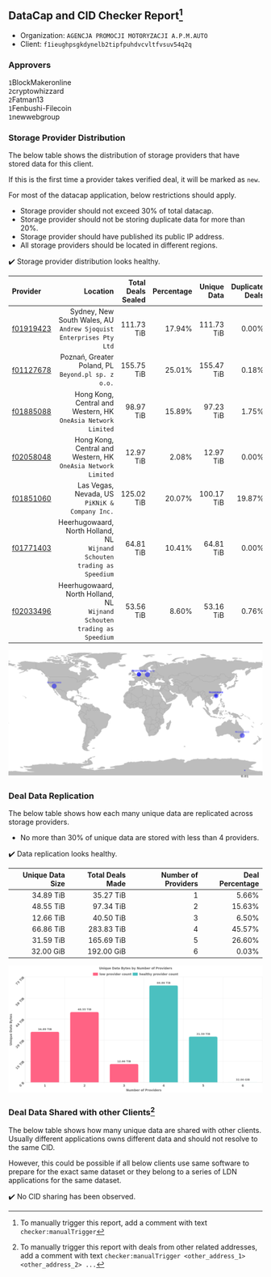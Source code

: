 ## DataCap and CID Checker Report[^1]
 - Organization: `AGENCJA PROMOCJI MOTORYZACJI A.P.M.AUTO`
 - Client: `f1ieughpsgkdynelb2tipfpuhdvcvltfvsuv54q2q`
### Approvers
`1`BlockMakeronline<br/>`2`cryptowhizzard<br/>`2`Fatman13<br/>`1`Fenbushi-Filecoin<br/>`1`newwebgroup

### Storage Provider Distribution
The below table shows the distribution of storage providers that have stored data for this client.

If this is the first time a provider takes verified deal, it will be marked as `new`.

For most of the datacap application, below restrictions should apply.
 - Storage provider should not exceed 30% of total datacap.
 - Storage provider should not be storing duplicate data for more than 20%.
 - Storage provider should have published its public IP address.
 - All storage providers should be located in different regions.

✔️ Storage provider distribution looks healthy.

| Provider                                              |                                                                    Location | Total Deals Sealed | Percentage | Unique Data | Duplicate Deals |
| :---------------------------------------------------- | --------------------------------------------------------------------------: | -----------------: | ---------: | ----------: | --------------: |
| [f01919423](https://filfox.info/en/address/f01919423) |       Sydney, New South Wales, AU<br/>`Andrew Sjoquist Enterprises Pty Ltd` |         111.73 TiB |     17.94% |  111.73 TiB |           0.00% |
| [f01127678](https://filfox.info/en/address/f01127678) |                       Poznań, Greater Poland, PL<br/>`Beyond.pl sp. z o.o.` |         155.75 TiB |     25.01% |  155.47 TiB |           0.18% |
| [f01885088](https://filfox.info/en/address/f01885088) |            Hong Kong, Central and Western, HK<br/>`OneAsia Network Limited` |          98.97 TiB |     15.89% |   97.23 TiB |           1.75% |
| [f02058048](https://filfox.info/en/address/f02058048) |            Hong Kong, Central and Western, HK<br/>`OneAsia Network Limited` |          12.97 TiB |      2.08% |   12.97 TiB |           0.00% |
| [f01851060](https://filfox.info/en/address/f01851060) |                           Las Vegas, Nevada, US<br/>`PiKNiK & Company Inc.` |         125.02 TiB |     20.07% |  100.17 TiB |          19.87% |
| [f01771403](https://filfox.info/en/address/f01771403) | Heerhugowaard, North Holland, NL<br/>`Wijnand Schouten trading as Speedium` |          64.81 TiB |     10.41% |   64.81 TiB |           0.00% |
| [f02033496](https://filfox.info/en/address/f02033496) | Heerhugowaard, North Holland, NL<br/>`Wijnand Schouten trading as Speedium` |          53.56 TiB |      8.60% |   53.16 TiB |           0.76% |

<img src="https://raw.githubusercontent.com/data-preservation-programs/filplus-checker-assets/main/filecoin-project/filecoin-plus-large-datasets/issues/928/1679425516256.png"/>

### Deal Data Replication
The below table shows how each many unique data are replicated across storage providers.

- No more than 30% of unique data are stored with less than 4 providers.

✔️ Data replication looks healthy.

| Unique Data Size | Total Deals Made | Number of Providers | Deal Percentage |
| ---------------: | ---------------: | ------------------: | --------------: |
|        34.89 TiB |        35.27 TiB |                   1 |           5.66% |
|        48.55 TiB |        97.34 TiB |                   2 |          15.63% |
|        12.66 TiB |        40.50 TiB |                   3 |           6.50% |
|        66.86 TiB |       283.83 TiB |                   4 |          45.57% |
|        31.59 TiB |       165.69 TiB |                   5 |          26.60% |
|        32.00 GiB |       192.00 GiB |                   6 |           0.03% |

<img src="https://raw.githubusercontent.com/data-preservation-programs/filplus-checker-assets/main/filecoin-project/filecoin-plus-large-datasets/issues/928/1679425516922.png"/>

### Deal Data Shared with other Clients[^3]
The below table shows how many unique data are shared with other clients.
Usually different applications owns different data and should not resolve to the same CID.

However, this could be possible if all below clients use same software to prepare for the exact same dataset or they belong to a series of LDN applications for the same dataset.

✔️ No CID sharing has been observed.

[^1]: To manually trigger this report, add a comment with text `checker:manualTrigger`

[^2]: Deals from those addresses are combined into this report as they are specified with `checker:manualTrigger`

[^3]: To manually trigger this report with deals from other related addresses, add a comment with text `checker:manualTrigger <other_address_1> <other_address_2> ...`

